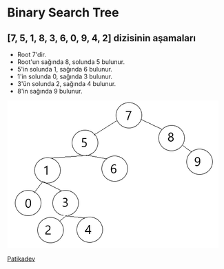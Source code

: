 # Binary Search Tree 
## **[7, 5, 1, 8, 3, 6, 0, 9, 4, 2]** dizisinin aşamaları

- Root 7'dir. 
- Root'un sağında 8, solunda 5 bulunur.
- 5'in solunda 1, sağında 6 bulunur. 
- 1'in solunda 0, sağında 3 bulunur. 
- 3'ün solunda 2, sağında 4 bulunur. 
- 8'in sağında 9 bulunur.


![binaryresim](binary.png)

[Patikadev](https://www.patika.dev/tr)

